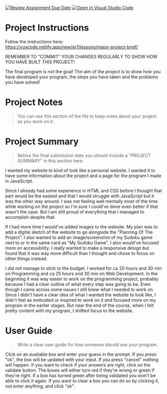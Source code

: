 [![Review Assignment Due Date](https://classroom.github.com/assets/deadline-readme-button-22041afd0340ce965d47ae6ef1cefeee28c7c493a6346c4f15d667ab976d596c.svg)](https://classroom.github.com/a/zon3mdIg)
[![Open in Visual Studio Code](https://classroom.github.com/assets/open-in-vscode-2e0aaae1b6195c2367325f4f02e2d04e9abb55f0b24a779b69b11b9e10269abc.svg)](https://classroom.github.com/online_ide?assignment_repo_id=18869983&assignment_repo_type=AssignmentRepo)
# Project Instructions
Follow the instructions here: https://vuxcode.netlify.app/new/pr1/lessons/major-project-brief/

REMEMBER TO "COMMIT" YOUR CHANGES REGULARLY TO SHOW HOW YOU HAVE BUILT THIS PROJECT! 

The final program is not the goal! The aim of the project is to show how you have developed your program, the steps you have taken and the problems you have solved!

# Project Notes

> You can use this section of the file to keep notes about your project as you work on it.

# Project Summary

> Before the final submission date you should include a "PROJECT SUMMARY" in this section here. 

I wanted my website to kind of look like a personal website. I wanted it to have some information about the project and a page for the program I made in JavaScript.

Since I already had some experience in HTML and CSS before I thought that part would be the easiest and that I would struggle with JavaScript but it was the other way around. I was not feeling well mentally most of the time while working on the project so I'm sure I could've done even better if that wasn't the case. But I am still proud of everything that I managed to accomplish despite that.

If I had more time I would've added images to the website. My plan was to add a digital sketch of the website to go alongside the "Planning Of The Project". I also wanted to add an image/screenshot of my Sudoku game next to or in the same card as "My Sudoku Game". I also would've focused more on accessibility. I really wanted to make a responsive design but found that it was way more difficult than I thought and chose to focus on other things instead.

I did not manage to stick to the budget. I worked for ca 20 hours and 30 min on Programming and ca 25 hours and 30 min on Web Development. In the beginning it was way easier to work on the programming project, probably because I had a clear outline of what every step was going to be. Even though I came across some issues I still knew what I needed to work on. Since I didn't have a clear idea of what I wanted the website to look like, I didn't feel as motivated or inspired to work on it and focused more on my program in the earlier stages. But near the end of the course, when I felt pretty content with my program, I shifted focus to the website.

# User Guide

> Write a clear user guide for how someone should use your program.

Click on an available box and enter your guess in the prompt. If you press "ok", the box will be updated with your input. If you press "cancel" nothing will happen. If you want to check if your answers are right, click on the validate button. The boxes will either turn red if they're wrong or green if they're right. If a box has turned green after being validated you won't be able to click it again. If you want to clear a box you can do so by clicking it, not enter anything, and click "ok".
